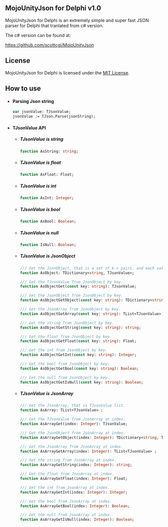 ## MojoUnityJson for Delphi v1.0

MojoUnityJson for Delphi is an extremely simple and super fast JSON parser for Delphi that tranlated from c# version.

The c# version can be found at:

https://github.com/scottcgi/MojoUnityJson

## License
MojoUnityJson for Delphi is licensed under the [MIT License](LICENSE).

## How to use

* #### Parsing Json string

  ```pascal
  var jsonValue: TJsonValue;
  jsonValue := TJson.Parse(jsonString);
  ```
  
* #### TJsonValue API

  * ##### TJsonValue is string
  
    ```pascal
    function AsString: string;
    ```
    
  * ##### TJsonValue is float
  
    ```pascal
    function AsFloat: Float;
    ```
    
  * ##### TJsonValue is int

    ```pascal
    function AsInt: Integer;
    ```
    
  * ##### TJsonValue is bool
  
    ```pascal
    function AsBool: Boolean;
    ```
    
  * ##### TJsonValue is null
  
    ```pascal
    function IsNull: Boolean;
    ```  

  * ##### TJsonValue is JsonObject
  
    ```pascal
    /// Get the JsonObject, that is a set of k-v pairs, and each value is TJsonValue.
    function AsObject: TDictionary<string, TJsonValue>;
    
    /// Get the TJsonValue from JsonObject by key.
    function AsObjectGet(const key: string): TJsonValue;
    
    /// Get the JsonObject from JsonObject by key.
    function AsObjectGetObject(const key: string): TDictionary<string, TJsonValue>;
    
    /// Get the JsonArray from JsonObject by key.
    function AsObjectGetArray(const key: string): TList<TJsonValue> ;
    
    /// Get the string from JsonObject by key.
    function AsObjectGetString(const key: string): string;
    
    /// Get the float from JsonObject by key.
    function AsObjectGetFloat(const key: string): Float;
    
    /// Get the int from JsonObject by key.
    function AsObjectGetInt(const key: string): Integer;
    
    /// Get the bool from JsonObject by key.
    function AsObjectGetBool(const key: string): Boolean;
    
    /// Get the null from JsonObject by key.  
    function AsObjectGetIsNull(const key: string): Boolean;
    ```
    
  * ##### TJsonValue is JsonArray
  
    ```pascal
    /// Get the JsonArray, that is TJsonValue list.
    function AsArray: TList<TJsonValue> ;
    
    /// Get the TJsonValue from JsonArray at index.
    function AsArrayGet(index: Integer): TJsonValue;
    
    /// Get the JsonObject from JsonArray at index.
    function AsArrayGetObject(index: Integer): TDictionary<string, TJsonValue> ;
    
    /// Get the JsonArray from JsonArray at index.
    function AsArrayGetArray(index: Integer): TList<TJsonValue> ;
    
    /// Get the string from JsonArray at index. 
    function AsArrayGetString(index: Integer): string;
    
    /// Get the float from JsonArray at index.
    function AsArrayGetFloat(index: Integer): Float;
    
    /// Get the int from JsonArray at index.
    function AsArrayGetInt(index: Integer): Integer;
    
    /// Get the bool from JsonArray at index.
    function AsArrayGetBool(index: Integer): Boolean;
    
    /// Get the null from JsonArray at index.
    function AsArrayGetIsNull(index: Integer): Boolean;
    ```
    
